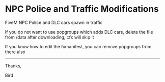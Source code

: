 # NPC Police and Traffic Modifications
FiveM NPC Police and DLC cars spawn in traffic

If you do not want to use popgroups which adds DLC cars, delete the file from /data after downloading, cfx will skip it

If you know how to edit the fxmanifest, you can remove popgroups from there also

-----------------------------------------

Thanks,

Bird
